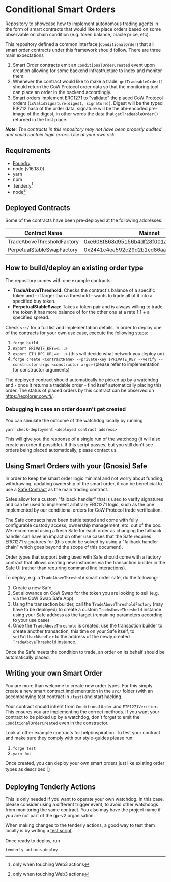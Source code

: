 # Conditional Smart Orders

Repository to showcase how to implement autonomous trading agents in the form of smart contracts that would like to place orders based on some observable on chain condition (e.g. token balance, oracle price, etc).

This repository defined a common interface (`ConditionalOrder`) that all smart order contracts under this framework should follow. There are three main expectations

1. Smart Order contracts emit an `ConditionalOrderCreated` event upon creation allowing for some backend infrastructure to index and monitor them.
2. Whenever the contract would like to make a trade, `getTradeableOrder()` should return the CoW Protocol order data so that the monitoring tool can place an order in the backend accordingly.
3. Smart orders implement ERC1271 to "validate" the placed CoW Protocol orders (`isValidSignature(digest, signature)`). Digest will be the typed EIP712 hash of the order data, signature will be the abi-encoded pre-image of the digest, in other words the data that `getTradeableOrder()` returned in the first place.

***Note**: The contracts in this repository may not have been properly audited and could contain logic errors. Use at your own risk.*

## Requirements

- [Foundry](https://github.com/foundry-rs/foundry)
- node (v16.18.0)
- yarn
- npm
- [Tenderly](https://docs.tenderly.co/monitoring/integrations#installing-on-macos)[^1]
- node[^1]

[^1]: only when touching Web3 actions

## Deployed Contracts

Some of the contracts have been pre-deployed at the following addresses:

| Contract Name | Mainnet | Gnosis Chain | Goerli |
| --- | --- | --- | --- |
| TradeAboveThresholdFactory | [0xe608f868d95156b4df28f001a8d926df57c44054](https://etherscan.io/address/0xe608f868d95156b4df28f001a8d926df57c44054) | [0xd20a99e3c6c103108d74e241908e00ef4db447fb](https://gnosisscan.io/address/0xd20a99e3c6c103108d74e241908e00ef4db447fb) | [0x0362cb0892c3410d9beac1bc774fc2edb1b026b0](https://goerli.etherscan.io/address/0x0362cb0892c3410d9beac1bc774fc2edb1b026b0) |
| PerpetualStableSwapFactory | [0x2441c4ee592c29d2b1ed86aa9b3bbd6dadfee02b](https://etherscan.io/address/0x2441c4ee592c29d2b1ed86aa9b3bbd6dadfee02b) |  [0x46567d9749f435A8cE413BA92B6B1b3E90008a2e](https://gnosisscan.io/address/0x46567d9749f435A8cE413BA92B6B1b3E90008a2e) | [0xE608F868d95156B4df28F001A8D926Df57c44054](https://goerli.etherscan.io/address/0xE608F868d95156B4df28F001A8D926Df57c44054) |

## How to build/deploy an existing order type

The repository comes with one example contracts:

- **TradeAboveThreshold:** Checks the contract's balance of a specific token and - if larger than a threshold - wants to trade all of it into a specified buy token.
- **PerpetualStableSwap:** Takes a token pair and is always willing to trade the token it has more balance of for the other one at a rate 1:1 + a specified spread.

Check `src/` for a full list and implementation details. In order to deploy one of the contracts for your own use case, execute the following steps:

1. `forge build`
2. `export PRIVATE_KEY=<...>`
3. `export ETH_RPC_URL=<...>` (this will decide what network you deploy on)
4. `forge create <ContractName> --private-key $PRIVATE_KEY --verify --constructor-args <constructor args>` (please refer to implementation for constructor arguments)

The deployed contract should automatically be picked up by a watchdog and - once it returns a tradable order - find itself automatically placing this order. The status of placed orders by this contract can be observed on https://explorer.cow.fi/.

### Debugging in case an order doesn't get created

You can simulate the outcome of the watchdog locally by running

```
yarn check-deployment <deployed contract address>
```

This will give you the response of a single run of the watchdog (it will also create an order if possible). If this script passes, but you still don't see orders being placed automatically, please contact us.

## Using Smart Orders with your (Gnosis) Safe

In order to keep the smart order logic minimal and not worry about funding, withdrawing, updating ownership of the smart order, it can be beneficial to use a [Safe Contract](https://app.safe.global/) as the main trading contract.

Safes allow for a custom "fallback handler" that is used to verify signatures and can be used to implement arbitrary ERC1271 logic, such as the one implemented by our conditional orders for CoW Protocol trade verification.

The Safe contracts have been battle tested and come with fully configurable custody access, ownership management, etc. out of the box. We recommend using a fresh Safe for each order as changing the fallback handler can have an impact on other use cases that the Safe requires ERC1271 signatures for (this could be solved by using a "fallback handler chain" which goes beyond the scope of this document).

Order types that support being used with Safe should come with a factory contract that allows creating new instances via the transaction builder in the Safe UI (rather than requiring command line interactions).

To deploy, e.g. a `TradeAboveThreshold` smart order safe, do the following:

1. Create a new Safe
2. Set allowance on CoW Swap for the token you are looking to sell (e.g. via the CoW Swap Safe App)
3. Using the transaction builder, call the `TradeAboveThresholdFactory` (may have to be deployed) to create a custom `TradeAboveThreshold` instance using your Safe address as the target (remaining parameters according to your use case)
4. Once the `TradeAboveThreshold` is created, use the transaction builder to create another transaction, this time on your Safe itself, to `setFallbackHandler` to the address of the newly created `TradeAboveThreshold` instance.

Once the Safe meets the condition to trade, an order on its behalf should be automatically placed.


## Writing your own Smart Order

You are more than welcome to create new order types. For this simply create a new smart contract implementation in the `src/` folder (with an accompanying test contract in `/test`) and start hacking. 

Your contract should inherit from `ConditionalOrder` and `EIP1271Verifier`. This ensures you are implementing the correct methods. If you want your contract to be picked up by a watchdog, don't forget to emit the `ConditionalOrderCreated` even in the constructor.

Look at other example contracts for help/inspiration. To test your contract and make sure they comply with our style-guides please run:
1. `forge test`
2. `yarn fmt`

Once created, you can deploy your own smart orders just like existing order types as described 👆

## Deploying Tenderly Actions

This is only needed if you want to operate your own watchdog. In this case, please consider using a different trigger event, to avoid other watchdogs from monitoring the same contract. You also may have the project name if you are not part of the gp-v2 organisation.

When making changes to the tenderly actions, a good way to test them locally is by writing a [test script](https://docs.tenderly.co/web3-actions/references/local-development-and-testing).

Once ready to deploy, run

```
tenderly actions deploy
```
